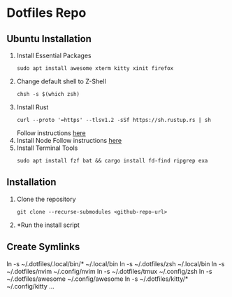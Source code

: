 # Dotfiles Repo

## Ubuntu Installation
1. Install Essential Packages
    ```shell
    sudo apt install awesome xterm kitty xinit firefox
    ```
2. Change default shell to Z-Shell
    ```shell
    chsh -s $(which zsh)
    ```
3. Install Rust
    ```shell
    curl --proto '=https' --tlsv1.2 -sSf https://sh.rustup.rs | sh
    ```
    Follow instructions [here](https://www.rust-lang.org/tools/install) 
4. Install Node
    Follow instructions [here](https://github.com/nodesource/distributions/blob/master/README.md#debinstall) 
5. Install Terminal Tools
    ```shell
    sudo apt install fzf bat && cargo install fd-find ripgrep exa
    ```

## Installation
1. Clone the repository
    ```shell
    git clone --recurse-submodules <github-repo-url>
    ```
2. *Run the install script

## Create Symlinks
ln -s ~/.dotfiles/.local/bin/* ~/.local/bin
ln -s ~/.dotfiles/zsh ~/.local/bin
ln -s ~/.dotfiles/nvim ~/.config/nvim
ln -s ~/.dotfiles/tmux ~/.config/zsh
ln -s ~/.dotfiles/awesome ~/.config/awesome
ln -s ~/.dotfiles/kitty/* ~/.config/kitty
...
